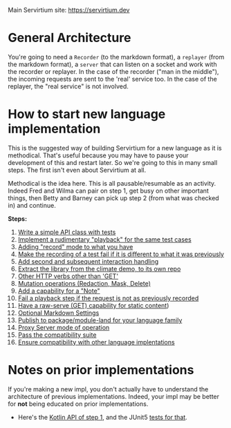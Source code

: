 Main Servirtium site: https://servirtium.dev

# General Architecture

You're going to need a `Recorder` (to the markdown format), a `replayer` (from the markdown format), a `server` that can listen on a socket and work with the recorder or replayer. In the case of the recorder ("man in the middle"), the incoming requests are sent to the 'real' service too. 
In the case of the replayer, the "real service" is not involved.  

# How to start new language implementation

This is the suggested way of building Servirtium for a new language as it is methodical. That's useful because you may have to pause your development of this and restart later. So we're going to this in many small steps. The first isn't even about Servirtium at all.  

Methodical is the idea here.  This is all pausable/resumable as an activity. Indeed Fred and Wilma can pair on step 1, get busy on other important things, then Betty and Barney can pick up step 2 (from what was checked in) and continue.

**Steps:**

1. [Write a simple API class with tests](starting-a-new-impl-step-1.md)
2. [Implement a rudimentary "playback" for the same test cases](starting-a-new-impl-step-2.md)
3. [Adding "record" mode to what you have](starting-a-new-impl-step-3.md)
4. [Make the recording of a test fail if it is different to what it was previously](starting-a-new-impl-step-4.md)
5. [Add second and subsequent interaction handling](starting-a-new-impl-step-5.md)
6. [Extract the library from the climate demo, to its own repo](starting-a-new-impl-step-6.md)
7. [Other HTTP verbs other than 'GET'](starting-a-new-impl-step-7.md)
8. [Mutation operations (Redaction, Mask, Delete)](starting-a-new-impl-step-8.md)
9. [Add a capability for a "Note"](starting-a-new-impl-step-9.md)
10. [Fail a playback step if the request is not as previously recorded](starting-a-new-impl-step-10.md)
11. [Have a raw-serve (GET) capability for static content](starting-a-new-impl-step-11.md))
12. [Optional Markdown Settings](starting-a-new-impl-step-12.md)
13. [Publish to package/module-land for your language family](starting-a-new-impl-step-13.md)
14. [Proxy Server mode of operation](starting-a-new-impl-step-14.md)
15. [Pass the compatibility suite](starting-a-new-impl-step-15.md)
16. [Ensure compatibility with other language implentations](starting-a-new-impl-step-16.md)

# Notes on prior implementations

If you're making a new impl, you don't actually have to understand the architecture of previous implementations. Indeed, your impl may be better for **not** being educated on prior implementations.

* Here's the [Kotlin API of step 1](https://github.com/http4k/servirtium-demo-kotlin-climate-tck/blob/master/src/main/kotlin/servirtium/http4k/ClimateApi.kt), and the JUnit5 [tests for that](https://github.com/http4k/servirtium-demo-kotlin-climate-tck/blob/master/src/test/kotlin/servirtium/http4k/kotlin/ClimateApiTests.kt). 
